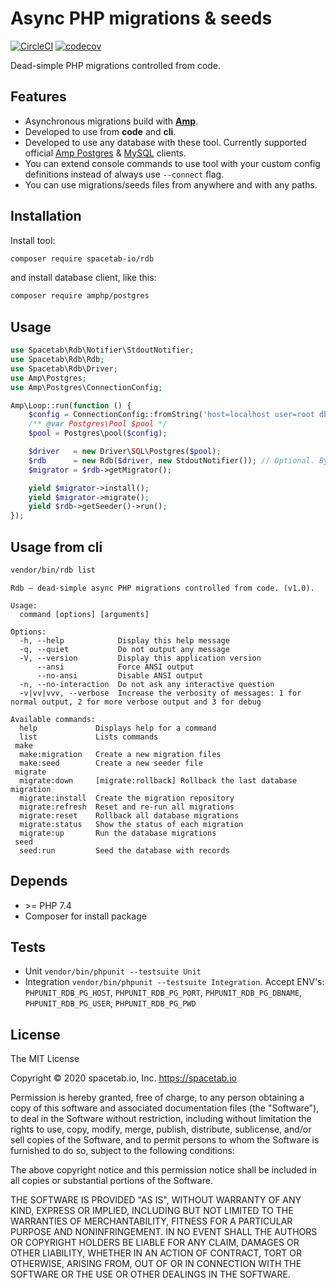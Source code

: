 Async PHP migrations & seeds
============================

[![CircleCI](https://circleci.com/gh/spacetab-io/rdb-php/tree/master.svg?style=svg)](https://circleci.com/gh/spacetab-io/rdb-php/tree/master)
[![codecov](https://codecov.io/gh/spacetab-io/rdb-php/branch/master/graph/badge.svg)](https://codecov.io/gh/spacetab-io/rdb-php)

Dead-simple PHP migrations controlled from code.

## Features

* Asynchronous migrations build with <strong><a href="https://amphp.org/">Amp</a></strong>.
* Developed to use from **code** and **cli**.
* Developed to use any database with these tool. Currently supported official [Amp Postgres](https://github.com/amphp/postgres) & [MySQL](https://github.com/amphp/mysql) clients. 
* You can extend console commands to use tool with your custom config definitions instead of always use `--connect` flag.
* You can use migrations/seeds files from anywhere and with any paths.

## Installation

Install tool:

```bash
composer require spacetab-io/rdb
```

and install database client, like this:

```bash
composer require amphp/postgres
```

## Usage

```php
use Spacetab\Rdb\Notifier\StdoutNotifier;
use Spacetab\Rdb\Rdb;
use Spacetab\Rdb\Driver;
use Amp\Postgres;
use Amp\Postgres\ConnectionConfig;

Amp\Loop::run(function () {
    $config = ConnectionConfig::fromString('host=localhost user=root dbname=test');
    /** @var Postgres\Pool $pool */
    $pool = Postgres\pool($config);

    $driver   = new Driver\SQL\Postgres($pool);
    $rdb      = new Rdb($driver, new StdoutNotifier()); // Optional. By default notifications is muted.
    $migrator = $rdb->getMigrator();

    yield $migrator->install();
    yield $migrator->migrate();
    yield $rdb->getSeeder()->run();
});
```

## Usage from cli

```bash
vendor/bin/rdb list
```

```text
Rdb – dead-simple async PHP migrations controlled from code. (v1.0).

Usage:
  command [options] [arguments]

Options:
  -h, --help            Display this help message
  -q, --quiet           Do not output any message
  -V, --version         Display this application version
      --ansi            Force ANSI output
      --no-ansi         Disable ANSI output
  -n, --no-interaction  Do not ask any interactive question
  -v|vv|vvv, --verbose  Increase the verbosity of messages: 1 for normal output, 2 for more verbose output and 3 for debug

Available commands:
  help             Displays help for a command
  list             Lists commands
 make
  make:migration   Create a new migration files
  make:seed        Create a new seeder file
 migrate
  migrate:down     [migrate:rollback] Rollback the last database migration
  migrate:install  Create the migration repository
  migrate:refresh  Reset and re-run all migrations
  migrate:reset    Rollback all database migrations
  migrate:status   Show the status of each migration
  migrate:up       Run the database migrations
 seed
  seed:run         Seed the database with records
```

## Depends

* \>= PHP 7.4
* Composer for install package

## Tests

* Unit `vendor/bin/phpunit --testsuite Unit`
* Integration `vendor/bin/phpunit --testsuite Integration`. Accept ENV's: `PHPUNIT_RDB_PG_HOST`, `PHPUNIT_RDB_PG_PORT`, 
`PHPUNIT_RDB_PG_DBNAME`, `PHPUNIT_RDB_PG_USER`, `PHPUNIT_RDB_PG_PWD`

## License

The MIT License

Copyright © 2020 spacetab.io, Inc. https://spacetab.io

Permission is hereby granted, free of charge, to any person obtaining a copy
of this software and associated documentation files (the "Software"), to deal
in the Software without restriction, including without limitation the rights
to use, copy, modify, merge, publish, distribute, sublicense, and/or sell
copies of the Software, and to permit persons to whom the Software is
furnished to do so, subject to the following conditions:

The above copyright notice and this permission notice shall be included in
all copies or substantial portions of the Software.

THE SOFTWARE IS PROVIDED "AS IS", WITHOUT WARRANTY OF ANY KIND, EXPRESS OR
IMPLIED, INCLUDING BUT NOT LIMITED TO THE WARRANTIES OF MERCHANTABILITY,
FITNESS FOR A PARTICULAR PURPOSE AND NONINFRINGEMENT. IN NO EVENT SHALL THE
AUTHORS OR COPYRIGHT HOLDERS BE LIABLE FOR ANY CLAIM, DAMAGES OR OTHER
LIABILITY, WHETHER IN AN ACTION OF CONTRACT, TORT OR OTHERWISE, ARISING FROM,
OUT OF OR IN CONNECTION WITH THE SOFTWARE OR THE USE OR OTHER DEALINGS IN
THE SOFTWARE.

